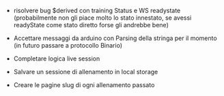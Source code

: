 - risolvere bug $derived con training Status e WS readystate (probabilmente non gli piace molto lo stato innestato, se avessi readyState come stato diretto forse gli andrebbe bene)


- Accettare messaggi da arduino con Parsing della stringa per il momento (in futuro passare a protocollo Binario)

- Completare logica live session
- Salvare un sessione di allenamento in local storage
- Creare le pagine slug di ogni allenamento passato
